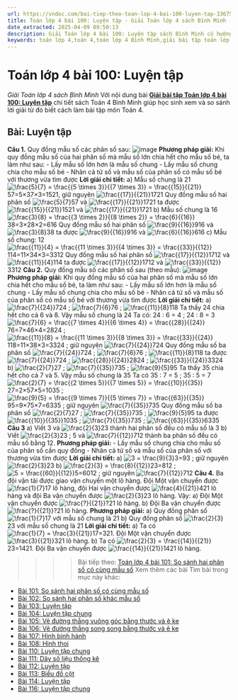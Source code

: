 ```yaml
---
url: https://vndoc.com/bai-tiep-theo-toan-lop-4-bai-100-luyen-tap-336755
title: Toán lớp 4 bài 100: Luyện tập - Giải Toán lớp 4 sách Bình Minh - VnDoc.com
date_extracted: 2025-04-09 09:50:13
description: Giải Toán lớp 4 bài 100: Luyện tập sách Bình Minh có hướng dẫn giải chi tiết các câu hỏi trong SGK Toán lớp 4 Bình Minh.
keywords: toán lớp 4,toán 4,toán lớp 4 Bình Minh,giải bài tập toán lớp 4 Bình Minh,giải toán lớp 4 Bình Minh,toán lớp 4 sách Bình Minh,toán 4 Bình Minh,giải sách toán lớp 4 Bình Minh,Toán lớp 4 Bài 100 Luyện tập,giải toán 4 bài 100
---
```


# Toán lớp 4 bài 100: Luyện tập
 _Giải Toán lớp 4 sách Bình Minh_
Với nội dung bài [**Giải bài tập Toán lớp 4 bài 100: Luyện tập**](<https://vndoc.com/bai-tiep-theo-toan-lop-4-bai-100-luyen-tap-336755>) chi tiết sách Toán 4 Bình Minh giúp học sinh xem và so sánh lời giải từ đó biết cách làm bài tập môn Toán 4.
## Bài: Luyện tập
**Câu 1.** Quy đồng mẫu số các phân số sau:
![image](https://i.vdoc.vn/data/image/2025/02/21/20-5.png)
**Phương pháp giải:**
Khi quy đồng mẫu số của hai phân số mà mẫu số lớn chia hết cho mẫu số bé, ta làm như sau:
\- Lấy mẫu số lớn hơn là mẫu số chung
\- Lấy mẫu số chung chia cho mẫu số bé
\- Nhân cả tử số và mẫu số của phân số có mẫu số bé với thương vừa tìm được
**Lời giải chi tiết:**
a\) Mẫu số chung là 21
![\\frac{5}{7} = \\frac{{5 \\times 3}}{{7 \\times 3}} = \\frac{{15}}{{21}}](https://i.vdoc.vn/data/image/blank.png)57=5×37×3=1521, giữ nguyên ![\\frac{{17}}{{21}}](https://i.vdoc.vn/data/image/blank.png)1721
Quy đồng mẫu số hai phân số ![\\frac{5}{7}](https://i.vdoc.vn/data/image/blank.png)57 và ![\\frac{{17}}{{21}}](https://i.vdoc.vn/data/image/blank.png)1721 ta được ![\\frac{{15}}{{21}}](https://i.vdoc.vn/data/image/blank.png)1521 và ![\\frac{{17}}{{21}}](https://i.vdoc.vn/data/image/blank.png)1721
b\) Mẫu số chung là 16
![\\frac{3}{8} = \\frac{{3 \\times 2}}{{8 \\times 2}} = \\frac{6}{{16}}](https://i.vdoc.vn/data/image/blank.png)38=3×28×2=616
Quy đồng mẫu số hai phân số ![\\frac{9}{{16}}](https://i.vdoc.vn/data/image/blank.png)916 và ![\\frac{3}{8}](https://i.vdoc.vn/data/image/blank.png)38 ta được ![\\frac{9}{{16}}](https://i.vdoc.vn/data/image/blank.png)916 và ![\\frac{6}{{16}}](https://i.vdoc.vn/data/image/blank.png)616
c\) Mẫu số chung: 12
![\\frac{{11}}{4} = \\frac{{11 \\times 3}}{{4 \\times 3}} = \\frac{{33}}{{12}}](https://i.vdoc.vn/data/image/blank.png)114=11×34×3=3312
Quy đồng mẫu số hai phân số ![\\frac{{17}}{{12}}](https://i.vdoc.vn/data/image/blank.png)1712 và ![\\frac{{11}}{4}](https://i.vdoc.vn/data/image/blank.png)114 ta được ![\\frac{{17}}{{12}}](https://i.vdoc.vn/data/image/blank.png)1712 và ![\\frac{{33}}{{12}}](https://i.vdoc.vn/data/image/blank.png)3312
**Câu 2.** Quy đồng mẫu số các phân số sau \(theo mẫu\):
![image](https://i.vdoc.vn/data/image/2025/02/21/20-6.png)
**Phương pháp giải:**
Khi quy đồng mẫu số của hai phân số mà mẫu số lớn chia hết cho mẫu số bé, ta làm như sau:
\- Lấy mẫu số lớn hơn là mẫu số chung
\- Lấy mẫu số chung chia cho mẫu số bé
\- Nhân cả tử số và mẫu số của phân số có mẫu số bé với thương vừa tìm được
**Lời giải chi tiết:**
a\) ![\\frac{7}{{24}}](https://i.vdoc.vn/data/image/blank.png)724 ; ![\\frac{7}{6}](https://i.vdoc.vn/data/image/blank.png)76 ; ![\\frac{{11}}{8}](https://i.vdoc.vn/data/image/blank.png)118
Ta thấy 24 chia hết cho cả 6 và 8. Vậy mẫu số chung là 24
Ta có: 24 : 6 = 4 ; 24 : 8 = 3
![\\frac{7}{6} = \\frac{{7 \\times 4}}{{6 \\times 4}} = \\frac{{28}}{{24}}](https://i.vdoc.vn/data/image/blank.png)76=7×46×4=2824 ; ![\\frac{{11}}{8} = \\frac{{11 \\times 3}}{{8 \\times 3}} = \\frac{{33}}{{24}}](https://i.vdoc.vn/data/image/blank.png)118=11×38×3=3324 ; giữ nguyên ![\\frac{7}{{24}}](https://i.vdoc.vn/data/image/blank.png)724
Quy đồng mẫu số ba phân số ![\\frac{7}{{24}}](https://i.vdoc.vn/data/image/blank.png)724 ; ![\\frac{7}{6}](https://i.vdoc.vn/data/image/blank.png)76 ; ![\\frac{{11}}{8}](https://i.vdoc.vn/data/image/blank.png)118 ta được ![\\frac{7}{{24}}](https://i.vdoc.vn/data/image/blank.png)724 ; ![\\frac{{28}}{{24}}](https://i.vdoc.vn/data/image/blank.png)2824 ; ![\\frac{{33}}{{24}}](https://i.vdoc.vn/data/image/blank.png)3324
b\) ![\\frac{2}{7}](https://i.vdoc.vn/data/image/blank.png)27 ; ![\\frac{7}{{35}}](https://i.vdoc.vn/data/image/blank.png)735 ; ![\\frac{9}{5}](https://i.vdoc.vn/data/image/blank.png)95
Ta thấy 35 chia hết cho cả 7 và 5. Vậy mẫu số chung là 35
Ta có 35 : 7 = 5 ; 35 : 5 = 7
![\\frac{2}{7} = \\frac{{2 \\times 5}}{{7 \\times 5}} = \\frac{{10}}{{35}}](https://i.vdoc.vn/data/image/blank.png)27=2×57×5=1035 ; ![\\frac{9}{5} = \\frac{{9 \\times 7}}{{5 \\times 7}} = \\frac{{63}}{{35}}](https://i.vdoc.vn/data/image/blank.png)95=9×75×7=6335 ; giữ nguyên ![\\frac{7}{{35}}](https://i.vdoc.vn/data/image/blank.png)735
Quy đồng mẫu số ba phân số ![\\frac{2}{7}](https://i.vdoc.vn/data/image/blank.png)27 ; ![\\frac{7}{{35}}](https://i.vdoc.vn/data/image/blank.png)735 ; ![\\frac{9}{5}](https://i.vdoc.vn/data/image/blank.png)95 ta được ![\\frac{{10}}{{35}}](https://i.vdoc.vn/data/image/blank.png)1035 ; ![\\frac{7}{{35}}](https://i.vdoc.vn/data/image/blank.png)735 ; ![\\frac{{63}}{{35}}](https://i.vdoc.vn/data/image/blank.png)6335
**Câu 3**
a\) Viết 3 và ![\\frac{2}{3}](https://i.vdoc.vn/data/image/blank.png)23 thành hai phân số đều có mẫu số là 3
b\) Viết ![\\frac{2}{3}](https://i.vdoc.vn/data/image/blank.png)23 ; 5 và ![\\frac{7}{{12}}](https://i.vdoc.vn/data/image/blank.png)712 thành ba phân số đều có mẫu số bằng 12.
**Phương pháp giải:**
\- Lấy mẫu số chung chia cho mẫu số của phân số cần quy đồng
\- Nhân cả tử số và mẫu số của phân số với thương vừa tìm được
**Lời giải chi tiết:**
a\) ![3 = \\frac{9}{3}](https://i.vdoc.vn/data/image/blank.png)3=93 ; giữ nguyên ![\\frac{2}{3}](https://i.vdoc.vn/data/image/blank.png)23
b\) ![\\frac{2}{3} = \\frac{8}{{12}}](https://i.vdoc.vn/data/image/blank.png)23=812 ; ![5 = \\frac{{60}}{{12}}](https://i.vdoc.vn/data/image/blank.png)5=6012 ; giữ nguyên ![\\frac{7}{{12}}](https://i.vdoc.vn/data/image/blank.png)712
**Câu 4.** Ba đội vận tải được giao vận chuyển một lô hàng. Đội Một vận chuyển được ![\\frac{1}{7}](https://i.vdoc.vn/data/image/blank.png)17 lô hàng, đội Hai vận chuyển được ![\\frac{4}{{21}}](https://i.vdoc.vn/data/image/blank.png)421 lô hàng và đội Ba vận chuyển được ![\\frac{2}{3}](https://i.vdoc.vn/data/image/blank.png)23 lô hàng. Vậy:
a\) Đội Một vận chuyển được ![\\frac{?}{{21}}](https://i.vdoc.vn/data/image/blank.png)?21 lô hàng.
b\) Đội Ba vận chuyển được ![\\frac{?}{{21}}](https://i.vdoc.vn/data/image/blank.png)?21 lô hàng.
**Phương pháp giải:**
a\) Quy đồng phân số ![\\frac{1}{7}](https://i.vdoc.vn/data/image/blank.png)17 với mẫu số chung là 21
b\) Quy đồng phân số ![\\frac{2}{3}](https://i.vdoc.vn/data/image/blank.png)23 với mẫu số chung là 21
**Lời giải chi tiết:**
a\) Ta có ![\\frac{1}{7} = \\frac{3}{{21}}](https://i.vdoc.vn/data/image/blank.png)17=321. Đội Một vận chuyển được ![\\frac{3}{{21}}](https://i.vdoc.vn/data/image/blank.png)321 lô hàng.
b\) Ta có ![\\frac{2}{3} = \\frac{{14}}{{21}}](https://i.vdoc.vn/data/image/blank.png)23=1421. Đội Ba vận chuyển được ![\\frac{{14}}{{21}}](https://i.vdoc.vn/data/image/blank.png)1421 lô hàng.
>>>> Bài tiếp theo: [Toán lớp 4 bài 101: So sánh hai phân số có cùng mẫu số](<https://vndoc.com/toan-lop-4-bai-101-so-sanh-hai-phan-so-co-cung-mau-so-336764>)
Xem thêm các bài Tìm bài trong mục này khác:
  * [Bài 101: So sánh hai phân số có cùng mẫu số](</toan-lop-4-bai-101-so-sanh-hai-phan-so-co-cung-mau-so-336764>)
  * [Bài 102: So sánh hai phân số khác mẫu số](</toan-lop-4-bai-102-so-sanh-hai-phan-so-khac-mau-so-336768>)
  * [Bài 103: Luyện tập](</toan-lop-4-bai-103-luyen-tap-336773>)
  * [Bài 104: Luyện tập chung](</toan-lop-4-bai-104-luyen-tap-chung-336777>)
  * [Bài 105: Vẽ đường thẳng vuông góc bằng thước và ê ke](</toan-lop-4-bai-105-ve-duong-thang-vuong-goc-bang-thuoc-va-e-ke-336778>)
  * [Bài 106: Vẽ đường thẳng song song bằng thước và ê ke](</toan-lop-4-bai-106-ve-duong-thang-song-song-bang-thuoc-va-e-ke-336781>)
  * [Bài 107: Hình bình hành](</toan-lop-4-bai-107-hinh-binh-hanh-336789>)
  * [Bài 108: Hình thoi](</toan-lop-4-bai-108-hinh-thoi-336795>)
  * [Bài 110: Luyện tập chung](</toan-lop-4-bai-110-luyen-tap-chung-336807>)
  * [Bài 111: Dãy số liệu thống kê](</toan-lop-4-bai-111-day-so-lieu-thong-ke-336819>)
  * [Bài 112: Luyện tập](</toan-lop-4-bai-112-luyen-tap-336820>)
  * [Bài 113: Biểu đồ cột](</toan-lop-4-bai-113-bieu-do-cot-336829>)
  * [Bài 114: Luyện tập](</toan-lop-4-bai-114-luyen-tap-336830>)
  * [Bài 116: Luyện tập chung](</toan-lop-4-bai-116-luyen-tap-chung-336841>)

